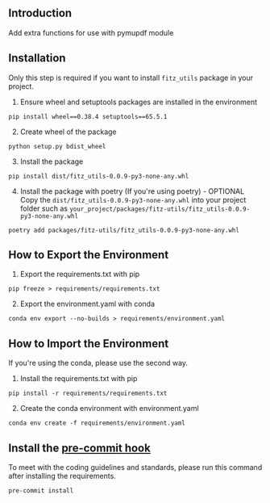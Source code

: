 ## Introduction
Add extra functions for use with pymupdf module

## Installation
Only this step is required if you want to install `fitz_utils` package in your project.

1. Ensure wheel and setuptools packages are installed in the environment
```
pip install wheel==0.38.4 setuptools==65.5.1
```
2. Create wheel of the package
```
python setup.py bdist_wheel
```
3. Install the package
```
pip install dist/fitz_utils-0.0.9-py3-none-any.whl
```
4. Install the package with poetry (If you're using poetry) - OPTIONAL <br/>
Copy the `dist/fitz_utils-0.0.9-py3-none-any.whl` into your project folder such as `your_project/packages/fitz-utils/fitz_utils-0.0.9-py3-none-any.whl`
```
poetry add packages/fitz-utils/fitz_utils-0.0.9-py3-none-any.whl
```

## How to Export the Environment
1. Export the requirements.txt with pip
```
pip freeze > requirements/requirements.txt
```
2. Export the environment.yaml with conda
```
conda env export --no-builds > requirements/environment.yaml
```

## How to Import the Environment
If you're using the conda, please use the second way.

1. Install the requirements.txt with pip
```
pip install -r requirements/requirements.txt
```
2. Create the conda environment with environment.yaml
```
conda env create -f requirements/environment.yaml
```

## Install the [pre-commit hook](https://pre-commit.com/)
To meet with the coding guidelines and standards, please run this command after
installing the requirements.
```
pre-commit install
```
